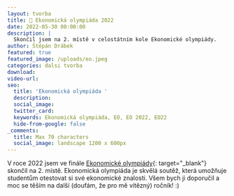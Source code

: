 ```yaml
---
layout: tvorba
title: 🥈 Ekonomická olympiáda 2022
date: 2022-05-30 00:00:00
description: |
  Skončil jsem na 2. místě v celostátním kole Ekonomické olympiády.
author: Štěpán Drábek
featured: true
featured_image: /uploads/eo.jpeg
categories: dalsi tvorba
download:
video-url:
seo:
  title: 'Ekonomická olympiáda '
  description:
  social_image:
  twitter_card:
  keywords: Ekonomická olympiáda, EO, EO 2022, EO22
  hide-from-google: false
_comments:
  title: Max 70 characters
  social_image: landscape 1200 x 600px
---
```

V roce 2022 jsem ve finále [Ekonomické olympiády](https://ekonomickaolympiada.cz/eo-pro-zs/o-soutezi/){: target="_blank"} skončil na 2. místě. Ekonomická olympiáda je skvělá soutěž, která umožňuje studentům otestovat si své ekonomické znalosti. Všem bych ji doporučil a moc se těším na další (doufám, že pro mě vítězný) ročník! :)